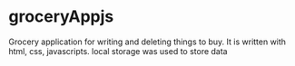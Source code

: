 # groceryAppjs

Grocery application for writing and deleting things to buy. It is written with html, css, javascripts. local storage was used to store data   
